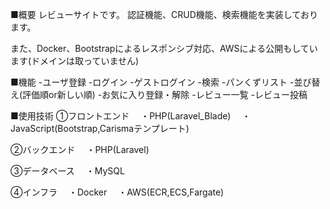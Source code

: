 ■概要
レビューサイトです。
認証機能、CRUD機能、検索機能を実装しております。

また、Docker、Bootstrapによるレスポンシブ対応、AWSによる公開もしています(ドメインは取っていません)

■機能
-ユーザ登録
-ログイン
-ゲストログイン
-検索
-パンくずリスト
-並び替え(評価順or新しい順)
-お気に入り登録・解除
-レビュー一覧
-レビュー投稿

■使用技術
①フロントエンド
　・PHP(Laravel_Blade)
　・JavaScript(Bootstrap,Carismaテンプレート)

②バックエンド
　・PHP(Laravel)

③データベース
　・MySQL

④インフラ
　・Docker
　・AWS(ECR,ECS,Fargate)
 

  
  
  
  
  
